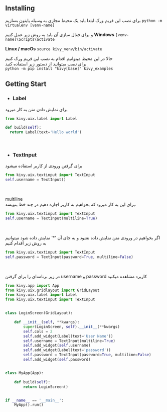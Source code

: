 ## Installing
برای نصب این فریم ورک ابتدا باید یک محیط مجازی به وسیله پایتون بسازیم
`python -m virtualenv [venv-name]`
<br>

و برای فعال سازی آن باید به روش زیر عمل کنیم
**Windows**
`[venv-name]\Scripts\activate`
<br>

**Linux / macOs**
`source kivy_venv/bin/activate`
<br>

حالا در این محیط میتوانیم اقدام به نصب این فریم ورک کنیم <br>
برای نصب میتوانید از دستور زیر استفاده کنید <br>
`python -m pip install "kivy[base]" kivy_examples`
<br>

## Getting Start
* ### Label
برای نمایش دادن متن به کار میرود
```python
from kivy.uix.label import Label

def build(self):
  return Label(text='Hello world')
```
<br>

* ### TextInput
برای گرفتن ورودی از کاربر استفاده میشود
```python
from kivy.uix.textinput import TextInput
self.username = TextInput()
```
<br>

multiline <br>
برای این به کار میرود که بخواهیم به کاربر اجازه دهیم در چند خط بنویسد.
```python
from kivy.uix.textinput import TextInput
self.username = TextInput(multiline=True)
```
<br>

اگر بخواهیم در ورودی متن نمایش داده نشود و به جای آن '*' نمایش داده شود میتوانیم به روش زیر اقدام کنیم
```python
from kivy.uix.textinput import TextInput
self.password = TextInput(password=True, multiline=False)
```
<br>

در زیر برنامه‌‌ای را برای گرفتن username و password کاربرد مشاهده میکنید
```python
from kivy.app import App
from kivy.uix.gridlayout import GridLayout
from kivy.uix.label import Label
from kivy.uix.textinput import TextInput


class LoginScreen(GridLayout):

    def __init__(self, **kwargs):
        super(LoginScreen, self).__init__(**kwargs)
        self.cols = 2
        self.add_widget(Label(text='User Name'))
        self.username = TextInput(multiline=True)
        self.add_widget(self.username)
        self.add_widget(Label(text='password'))
        self.password = TextInput(password=True, multiline=False)
        self.add_widget(self.password)


class MyApp(App):

    def build(self):
        return LoginScreen()


if __name__ == '__main__':
    MyApp().run()
```
<br>

